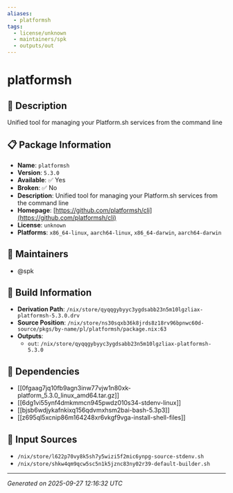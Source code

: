 ```yaml
---
aliases:
  - platformsh
tags:
  - license/unknown
  - maintainers/spk
  - outputs/out
---
```


# platformsh

## 📝 Description

Unified tool for managing your Platform.sh services from the command line

## 📋 Package Information

- **Name**: `platformsh`
- **Version**: `5.3.0`
- **Available**: ✅ Yes
- **Broken**: ✅ No
- **Description**: Unified tool for managing your Platform.sh services from the command line
- **Homepage**: [https://github.com/platformsh/cli](https://github.com/platformsh/cli)
- **License**: `unknown`
- **Platforms**: `x86_64-linux`, `aarch64-linux`, `x86_64-darwin`, `aarch64-darwin`
## 👥 Maintainers

- @spk


## 🔧 Build Information

- **Derivation Path**: `/nix/store/qyqqgybyyc3ygdsabb23n5m10lgzliax-platformsh-5.3.0.drv`
- **Source Position**: `/nix/store/ns30sqxb36k8jrds8z18rv96bpnwc60d-source/pkgs/by-name/pl/platformsh/package.nix:63`
- **Outputs**:
  - `out`:  `/nix/store/qyqqgybyyc3ygdsabb23n5m10lgzliax-platformsh-5.3.0`

## 🔗 Dependencies

- [[0fgaag7jq10fb9agn3inw77vjw1n80xk-platform_5.3.0_linux_amd64.tar.gz]]
- [[6dg1vi55ynf4dmkmmcn945pwdz010s34-stdenv-linux]]
- [[bjsb6wdjykafnkixq156qdvmxhsm2bai-bash-5.3p3]]
- [[z695ql5xcnip86m164248xr6vkgf9vga-install-shell-files]]

## 📁 Input Sources

- `/nix/store/l622p70vy8k5sh7y5wizi5f2mic6ynpg-source-stdenv.sh`
- `/nix/store/shkw4qm9qcw5sc5n1k5jznc83ny02r39-default-builder.sh`

---
*Generated on 2025-09-27 12:16:32 UTC*
